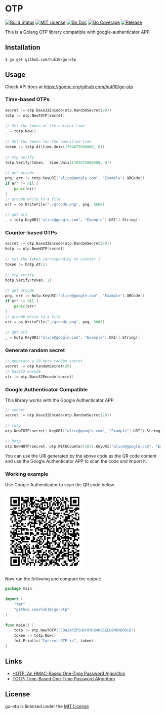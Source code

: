 # OTP

[![Build Status](https://github.com/huk10/go-otp/workflows/Go/badge.svg)](https://github.com/huk10/go-otp/actions)
[![MIT License](https://img.shields.io/badge/license-MIT-brightgreen.svg)](https://github.com/huk10/go-otp/blob/master/LICENSE)
[![Go Doc](https://pkg.go.dev/badge/github.com/huk10/go-otp?status.svg)](https://pkg.go.dev/github.com/huk10/go-otp)
[![Go Coverage](https://github.com/huk10/go-otp/wiki/coverage.svg)](https://raw.githack.com/wiki/huk10/go-otp/coverage.html)
[![Release](https://img.shields.io/github/release/huk10/go-otp.svg?style=flat-square)](https://github.com/huk10/go-otp/releases)

This is a Golang OTP library compatible with google-authenticator APP.

## Installation

```shell
$ go get github.com/huk10/go-otp
```

## Usage

Check API docs at https://godoc.org/github.com/huk10/go-otp

### Time-based OTPs

```go
secret := otp.Base32Encode(otp.RandomSecret(20))
totp := otp.NewTOTP(secret)

// Get the token of the current time
_ = totp.Now()

// Get the token for the specified time
token := totp.At(time.Unix(1704075000000, 0))

// otp verify
totp.Verify(token,  time.Unix(1704075000000, 0))

// get qrcode 
png, err := totp.KeyURI("alice@google.com", "Example").QRCode()
if err != nil {
    panic(err)
}
// qrcode write to a file
err = os.WriteFile("./qrcode.png", png, 0666)

// get uri
_ = totp.KeyURI("alice@google.com", "Example").URI().String()
```

### Counter-based OTPs

```go
secret := otp.Base32Encode(otp.RandomSecret(20))
hotp := otp.NewHOTP(secret)

// Get the token corresponding to counter 1
token := hotp.At(1)

// otp verify
hotp.Verify(token, 1)

// get qrcode 
png, err := hotp.KeyURI("alice@google.com", "Example").QRCode()
if err != nil {
    panic(err)
}
// qrcode write to a file
err = os.WriteFile("./qrcode.png", png, 0666)

// get uri
_ = hotp.KeyURI("alice@google.com", "Example").URI().String()
```

### Generate random secret

```go
// generate a 20 byte random secret
secret := otp.RandomSecret(20)
// base32 encode
str := otp.Base32Encode(secret)
```

### Google Authenticator Compatible

This library works with the Google Authenticator APP.

```Go
// secret 
secret := otp.Base32Encode(otp.RandomSecret(20))

// totp
otp.NewTOTP(secret).KeyURI("alice@google.com", "Example").URI().String()

// hotp
otp.NewHOTP(secret, otp.WithCounter(10)).KeyURI("alice@google.com", "Example").URI().String()
```

You can use the URI generated by the above code as the QR code content and use the Google Authenticator APP to scan the code and import it.

### Working example

Use Google Authenticator to scan the QR code below.

![Demo](./qrcode.png)

Now run the following and compare the output:

```go
package main

import (
	"fmt"
	"github.com/huk10/go-otp"
)

func main() {
	totp := otp.NewTOTP("J3W2XPZP5HDYXYRB4HS6ZLU6M6VBO6C6")
	token := totp.Now()
	fmt.Println("Current OTP is", token)
}
```

## Links

* [HOTP: An HMAC-Based One-Time Password Algorithm](https://datatracker.ietf.org/doc/html/rfc4226)
* [TOTP: Time-Based One-Time Password Algorithm](https://datatracker.ietf.org/doc/html/rfc6238)

## License

go-otp is licensed under the [MIT License](./LICENSE)

